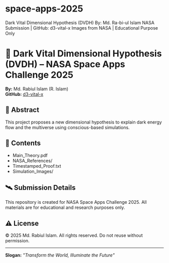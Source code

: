 # space-apps-2025
Dark Vital Dimensional Hypothesis (DVDH)   By: Md. Ra-bi-ul Islam   NASA Submission | GitHub: d3-vital-x   Images from NASA | Educational Purpose Only
# 🚀 Dark Vital Dimensional Hypothesis (DVDH) – NASA Space Apps Challenge 2025

**By:** Md. Rabiul Islam (R. Islam)  
**GitHub:** [d3-vital-x](https://github.com/d3-vital-x)

## 🌌 Abstract
This project proposes a new dimensional hypothesis to explain dark energy flow and the multiverse using conscious-based simulations.

## 📁 Contents
- Main_Theory.pdf
- NASA_References/
- Timestamped_Proof.txt
- Simulation_Images/

## 🛰️ Submission Details
This repository is created for NASA Space Apps Challenge 2025. All materials are for educational and research purposes only.

## ⚠️ License
© 2025 Md. Rabiul Islam. All rights reserved. Do not reuse without permission.

---
**Slogan:** _"Transform the World, Illuminate the Future"_  
